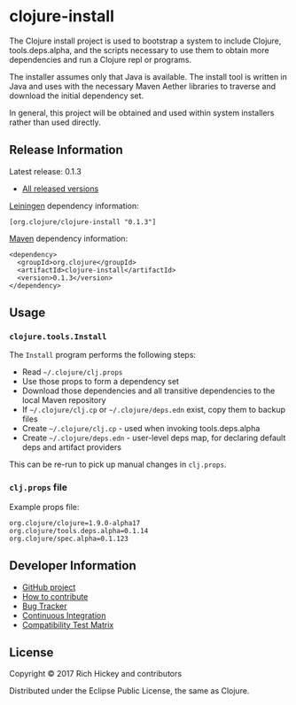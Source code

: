 clojure-install
=====================================

The Clojure install project is used to bootstrap a system to include Clojure,
tools.deps.alpha, and the scripts necessary to use them to obtain more 
dependencies and run a Clojure repl or programs.

The installer assumes only that Java is available. The install tool is written
in Java and uses with the necessary Maven Aether libraries to traverse and
download the initial dependency set.

In general, this project will be obtained and used within system installers rather
than used directly.

## Release Information

Latest release: 0.1.3

* [All released versions](http://search.maven.org/#search%7Cgav%7C1%7Cg%3A%22org.clojure%22%20AND%20a%3A%22clojure-install%22)

[Leiningen](http://github.com/technomancy/leiningen/) dependency information:

```
[org.clojure/clojure-install "0.1.3"]
```

[Maven](http://maven.apache.org) dependency information:

```
<dependency>
  <groupId>org.clojure</groupId>
  <artifactId>clojure-install</artifactId>
  <version>0.1.3</version>
</dependency>
```


## Usage

### `clojure.tools.Install`

The `Install` program performs the following steps:

* Read `~/.clojure/clj.props`
* Use those props to form a dependency set
* Download those dependencies and all transitive dependencies to the local Maven repository
* If `~/.clojure/clj.cp` or `~/.clojure/deps.edn` exist, copy them to backup files
* Create `~/.clojure/clj.cp` - used when invoking tools.deps.alpha
* Create `~/.clojure/deps.edn` - user-level deps map, for declaring default deps and artifact providers

This can be re-run to pick up manual changes in `clj.props`.

### `clj.props` file

Example props file:

```
org.clojure/clojure=1.9.0-alpha17
org.clojure/tools.deps.alpha=0.1.14
org.clojure/spec.alpha=0.1.123
```

## Developer Information

* [GitHub project](https://github.com/clojure/clojure-install)
* [How to contribute](https://dev.clojure.org/display/community/Contributing)
* [Bug Tracker](https://dev.clojure.org/jira/browse/INST)
* [Continuous Integration](https://build.clojure.org/job/clojure-install/)
* [Compatibility Test Matrix](https://build.clojure.org/job/clojure-install-test-matrix/)

## License

Copyright © 2017 Rich Hickey and contributors

Distributed under the Eclipse Public License, the same as Clojure.
